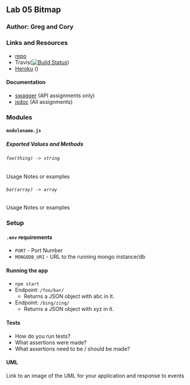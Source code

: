 
## Lab 05 Bitmap

### Author: Greg and Cory

### Links and Resources
* [repo](https://github.com/dukes-js-401/lab05-bitmap/compare/submission?expand=1)
* Travis([![Build Status](https://www.travis-ci.com/dukes-js-401/lab05-bitmap.svg?branch=master)](https://www.travis-ci.com/dukes-js-401/lab05-bitmap))
* [Heroku](https://vast-beyond-56561.herokuapp.com/) ()

#### Documentation
* [swagger](http://xyz.com) (API assignments only)
* [jsdoc](http://xyz.com) (All assignments)

### Modules
#### `modulename.js`
##### Exported Values and Methods

###### `foo(thing) -> string`
Usage Notes or examples

###### `bar(array) -> array`
Usage Notes or examples

### Setup
#### `.env` requirements
* `PORT` - Port Number
* `MONGODB_URI` - URL to the running mongo instance/db

#### Running the app
* `npm start`
* Endpoint: `/foo/bar/`
  * Returns a JSON object with abc in it.
* Endpoint: `/bing/zing/`
  * Returns a JSON object with xyz in it.
  
#### Tests
* How do you run tests?
* What assertions were made?
* What assertions need to be / should be made?

#### UML
Link to an image of the UML for your application and response to events

